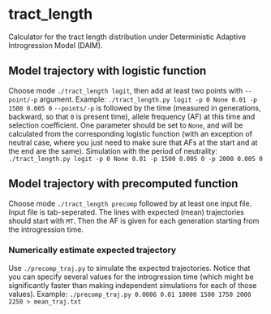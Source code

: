 # tract_length
Calculator for the tract length distribution under Deterministic Adaptive Introgression Model (DAIM).

## Model trajectory with logistic function
Choose mode `./tract_length logit`, then add at least two points with `--point/-p` argument. Example:
```./tract_length.py logit -p 0 None 0.01 -p 1500 0.005 0```
`--points/-p` is followed by the time (measured in generations, backward, so that `0` is present time), allele frequency (AF) at this time and selection coefficient. One parameter should be set to `None`, and will be calculated from the corresponding logistic function (with an exception of neutral case, where you just need to make sure that AFs at the start and at the end are the same). Simulation with the period of neutrality:
```./tract_length.py logit -p 0 None 0.01 -p 1500 0.005 0 -p 2000 0.005 0```

## Model trajectory with precomputed function
Choose mode `./tract_length precomp` followed by at least one input file.
Input file is tab-seperated. The lines with expected (mean) trajectories should start with `MT`. Then the AF is given for each generation starting from the introgression time.

### Numerically estimate expected trajectory
Use `./precomp_traj.py` to simulate the expected trajectories. Notice that you can specify several values for the introgression time (which might be significantly faster than making independent simulations for each of those values). Example:
```./precomp_traj.py 0.0006 0.01 10000 1500 1750 2000 2250 > mean_traj.txt```
